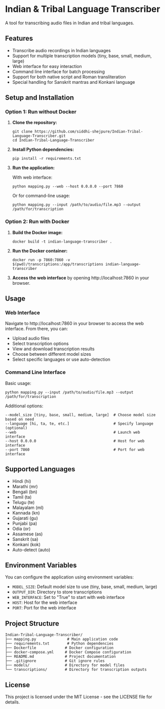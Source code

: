 # Indian & Tribal Language Transcriber

A tool for transcribing audio files in Indian and tribal languages.

## Features

- Transcribe audio recordings in Indian languages
- Support for multiple transcription models (tiny, base, small, medium, large)
- Web interface for easy interaction
- Command line interface for batch processing
- Support for both native script and Roman transliteration
- Special handling for Sanskrit mantras and Konkani language

## Setup and Installation

### Option 1: Run without Docker

1. **Clone the repository:**
   ```
   git clone https://github.com/siddhi-shejpure/Indian-Tribal-Language-Transcriber.git
   cd Indian-Tribal-Language-Transcriber
   ```

2. **Install Python dependencies:**
   ```
   pip install -r requirements.txt
   ```

3. **Run the application:**
   
   With web interface:
   ```
   python mapping.py --web --host 0.0.0.0 --port 7860
   ```
   
   Or for command-line usage:
   ```
   python mapping.py --input /path/to/audio/file.mp3 --output /path/for/transcription
   ```

### Option 2: Run with Docker

1. **Build the Docker image:**
   ```
   docker build -t indian-language-transcriber .
   ```

2. **Run the Docker container:**
   ```
   docker run -p 7860:7860 -v $(pwd)/transcriptions:/app/transcriptions indian-language-transcriber
   ```

3. **Access the web interface** by opening http://localhost:7860 in your browser.

## Usage

### Web Interface

Navigate to http://localhost:7860 in your browser to access the web interface. From there, you can:
- Upload audio files
- Select transcription options
- View and download transcription results
- Choose between different model sizes
- Select specific languages or use auto-detection

### Command Line Interface

Basic usage:
```
python mapping.py --input /path/to/audio/file.mp3 --output /path/for/transcription
```

Additional options:
```
--model_size [tiny, base, small, medium, large]  # Choose model size based on need
--language [hi, ta, te, etc.]                    # Specify language (optional)
--web                                            # Launch web interface
--host 0.0.0.0                                   # Host for web interface
--port 7860                                      # Port for web interface
```

## Supported Languages

- Hindi (hi)
- Marathi (mr)
- Bengali (bn)
- Tamil (ta)
- Telugu (te)
- Malayalam (ml)
- Kannada (kn)
- Gujarati (gu)
- Punjabi (pa)
- Odia (or)
- Assamese (as)
- Sanskrit (sa)
- Konkani (kok)
- Auto-detect (auto)

## Environment Variables

You can configure the application using environment variables:
- `MODEL_SIZE`: Default model size to use (tiny, base, small, medium, large)
- `OUTPUT_DIR`: Directory to store transcriptions
- `WEB_INTERFACE`: Set to "True" to start with web interface
- `HOST`: Host for the web interface
- `PORT`: Port for the web interface

## Project Structure

```
Indian-Tribal-Language-Transcriber/
├── mapping.py              # Main application code
├── requirements.txt        # Python dependencies
├── Dockerfile             # Docker configuration
├── docker-compose.yml     # Docker Compose configuration
├── README.md              # Project documentation
├── .gitignore             # Git ignore rules
├── models/                # Directory for model files
└── transcriptions/        # Directory for transcription outputs
```

## License

This project is licensed under the MIT License - see the LICENSE file for details. 